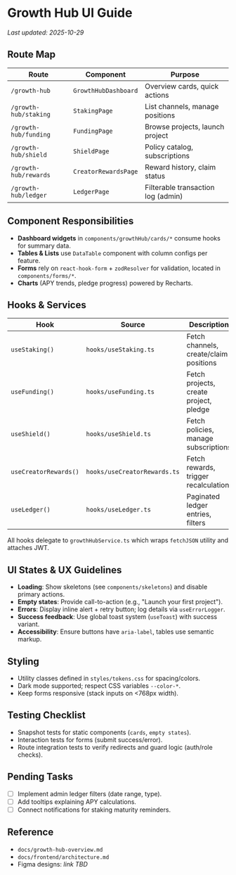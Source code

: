 # Growth Hub UI Guide

_Last updated: 2025-10-29_

## Route Map
| Route | Component | Purpose |
|-------|-----------|---------|
| `/growth-hub` | `GrowthHubDashboard` | Overview cards, quick actions |
| `/growth-hub/staking` | `StakingPage` | List channels, manage positions |
| `/growth-hub/funding` | `FundingPage` | Browse projects, launch project |
| `/growth-hub/shield` | `ShieldPage` | Policy catalog, subscriptions |
| `/growth-hub/rewards` | `CreatorRewardsPage` | Reward history, claim status |
| `/growth-hub/ledger` | `LedgerPage` | Filterable transaction log (admin) |

## Component Responsibilities
- **Dashboard widgets** in `components/growthHub/cards/*` consume hooks for summary data.
- **Tables & Lists** use `DataTable` component with column configs per feature.
- **Forms** rely on `react-hook-form` + `zodResolver` for validation, located in `components/forms/*`.
- **Charts** (APY trends, pledge progress) powered by Recharts.

## Hooks & Services
| Hook | Source | Description |
|------|--------|-------------|
| `useStaking()` | `hooks/useStaking.ts` | Fetch channels, create/claim positions |
| `useFunding()` | `hooks/useFunding.ts` | Fetch projects, create project, pledge |
| `useShield()` | `hooks/useShield.ts` | Fetch policies, manage subscriptions |
| `useCreatorRewards()` | `hooks/useCreatorRewards.ts` | Fetch rewards, trigger recalculation |
| `useLedger()` | `hooks/useLedger.ts` | Paginated ledger entries, filters |

All hooks delegate to `growthHubService.ts` which wraps `fetchJSON` utility and attaches JWT.

## UI States & UX Guidelines
- **Loading**: Show skeletons (see `components/skeletons`) and disable primary actions.
- **Empty states**: Provide call-to-action (e.g., "Launch your first project").
- **Errors**: Display inline alert + retry button; log details via `useErrorLogger`.
- **Success feedback**: Use global toast system (`useToast`) with success variant.
- **Accessibility**: Ensure buttons have `aria-label`, tables use semantic markup.

## Styling
- Utility classes defined in `styles/tokens.css` for spacing/colors.
- Dark mode supported; respect CSS variables `--color-*`.
- Keep forms responsive (stack inputs on <768px width).

## Testing Checklist
- Snapshot tests for static components (`cards`, `empty states`).
- Interaction tests for forms (submit success/error).
- Route integration tests to verify redirects and guard logic (auth/role checks).

## Pending Tasks
- [ ] Implement admin ledger filters (date range, type).
- [ ] Add tooltips explaining APY calculations.
- [ ] Connect notifications for staking maturity reminders.

## Reference
- `docs/growth-hub-overview.md`
- `docs/frontend/architecture.md`
- Figma designs: _link TBD_
